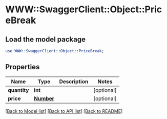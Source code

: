 # WWW::SwaggerClient::Object::PriceBreak

## Load the model package
```perl
use WWW::SwaggerClient::Object::PriceBreak;
```

## Properties
Name | Type | Description | Notes
------------ | ------------- | ------------- | -------------
**quantity** | **int** |  | [optional] 
**price** | [**Number**](Number.md) |  | [optional] 

[[Back to Model list]](../README.md#documentation-for-models) [[Back to API list]](../README.md#documentation-for-api-endpoints) [[Back to README]](../README.md)


